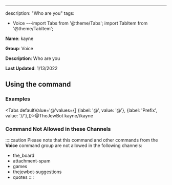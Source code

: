 ---
description: "Who are you"
tags:
  - Voice
---import Tabs from '@theme/Tabs';
import TabItem from '@theme/TabItem';

**Name**: kayne

**Group**: Voice

**Description**: Who are you

**Last Updated**: 1/13/2022

## Using the command

### Examples
<Tabs defaultValue='@'values={[ {label: '@', value: '@'}, {label: 'Prefix', value: '//'},]}><TabItem value='@'>@TheJewBot kayne</TabItem><TabItem value='//'>//kayne</TabItem></Tabs>

### Command Not Allowed in these Channels
::::caution Please note that this command and other commands from the **Voice** command group are not allowed in the following channels:
- the_board
- attachment-spam
- games
- thejewbot-suggestions
- quotes
::::